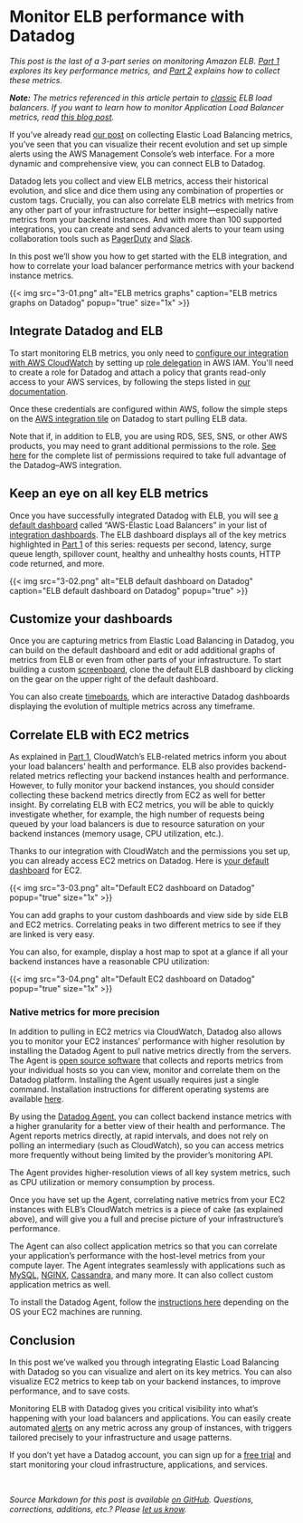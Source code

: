# Monitor ELB performance with Datadog


*This post is the last of a 3-part series on monitoring Amazon ELB. [Part 1](/blog/top-elb-health-and-performance-metrics) explores its key performance metrics, and [Part 2](/blog/how-to-collect-aws-elb-metrics) explains how to collect these metrics.*

*__Note:__ The metrics referenced in this article pertain to [classic](https://aws.amazon.com/elasticloadbalancing/classicloadbalancer/) ELB load balancers. If you want to learn how to monitor Application Load Balancer metrics, read [this blog post](/blog/monitor-application-load-balancer/).*

If you’ve already read [our post](/blog/how-to-collect-aws-elb-metrics) on collecting Elastic Load Balancing metrics, you’ve seen that you can visualize their recent evolution and set up simple alerts using the AWS Management Console’s web interface. For a more dynamic and comprehensive view, you can connect ELB to Datadog.

Datadog lets you collect and view ELB metrics, access their historical evolution, and slice and dice them using any combination of properties or custom tags. Crucially, you can also correlate ELB metrics with metrics from any other part of your infrastructure for better insight—especially native metrics from your backend instances. And with more than 100 supported integrations, you can create and send advanced alerts to your team using collaboration tools such as [PagerDuty](/blog/pagerduty/) and [Slack](/blog/collaborate-share-track-performance-slack-datadog/).

In this post we’ll show you how to get started with the ELB integration, and how to correlate your load balancer performance metrics with your backend instance metrics.

{{< img src="3-01.png" alt="ELB metrics graphs" caption="ELB metrics graphs on Datadog" popup="true" size="1x" >}}


## Integrate Datadog and ELB

To start monitoring ELB metrics, you only need to [configure our integration with AWS CloudWatch](https://docs.datadoghq.com/integrations/aws/) by setting up [role delegation](https://docs.aws.amazon.com/IAM/latest/UserGuide/best-practices.html#delegate-using-roles) in AWS IAM. You'll need to create a role for Datadog and attach a policy that grants read-only access to your AWS services, by following the steps listed in [our documentation](https://docs.datadoghq.com/integrations/amazon_web_services/#setup). 

Once these credentials are configured within AWS, follow the simple steps on the [AWS integration tile](https://app.datadoghq.com/account/settings#integrations/amazon_web_services) on Datadog to start pulling ELB data.

Note that if, in addition to ELB, you are using RDS, SES, SNS, or other AWS products, you may need to grant additional permissions to the role. [See here](https://docs.datadoghq.com/integrations/aws/) for the complete list of permissions required to take full advantage of the Datadog–AWS integration.

## Keep an eye on all key ELB metrics


Once you have successfully integrated Datadog with ELB, you will see [a default dashboard](https://app.datadoghq.com/screen/integration/aws_elb) called “AWS-Elastic Load Balancers” in your list of [integration dashboards](https://app.datadoghq.com/dash/list). The ELB dashboard displays all of the key metrics highlighted in [Part 1](/blog/top-elb-health-and-performance-metrics) of this series: requests per second, latency, surge queue length, spillover count, healthy and unhealthy hosts counts, HTTP code returned, and more.

{{< img src="3-02.png" alt="ELB default dashboard on Datadog" caption="ELB default dashboard on Datadog" popup="true" >}}



## Customize your dashboards

Once you are capturing metrics from Elastic Load Balancing in Datadog, you can build on the default dashboard and edit or add additional graphs of metrics from ELB or even from other parts of your infrastructure. To start building a custom [screenboard](/blog/introducing-screenboards-your-data-your-way/), clone the default ELB dashboard by clicking on the gear on the upper right of the default dashboard.

You can also create [timeboards](https://help.datadoghq.com/hc/en-us/articles/204580349-What-is-the-difference-between-a-ScreenBoard-and-a-TimeBoard-), which are interactive Datadog dashboards displaying the evolution of multiple metrics across any timeframe.

## Correlate ELB with EC2 metrics

As explained in [Part 1](/blog/top-elb-health-and-performance-metrics), CloudWatch’s ELB-related metrics inform you about your load balancers’ health and performance. ELB also provides backend-related metrics reflecting your backend instances health and performance. However, to fully monitor your backend instances, you should consider collecting these backend metrics directly from EC2 as well for better insight. By correlating ELB with EC2 metrics, you will be able to quickly investigate whether, for example, the high number of requests being queued by your load balancers is due to resource saturation on your backend instances (memory usage, CPU utilization, etc.).

Thanks to our integration with CloudWatch and the permissions you set up, you can already access EC2 metrics on Datadog. Here is [your default dashboard](https://app.datadoghq.com/screen/integration/aws_ec2) for EC2.

{{< img src="3-03.png" alt="Default EC2 dashboard on Datadog" popup="true" size="1x" >}}


You can add graphs to your custom dashboards and view side by side ELB and EC2 metrics. Correlating peaks in two different metrics to see if they are linked is very easy.

You can also, for example, display a host map to spot at a glance if all your backend instances have a reasonable CPU utilization:

{{< img src="3-04.png" alt="Default EC2 dashboard on Datadog" popup="true" size="1x" >}}

### Native metrics for more precision


In addition to pulling in EC2 metrics via CloudWatch, Datadog also allows you to monitor your EC2 instances’ performance with higher resolution by installing the Datadog Agent to pull native metrics directly from the servers. The Agent is [open source software](https://github.com/DataDog/dd-agent) that collects and reports metrics from your individual hosts so you can view, monitor and correlate them on the Datadog platform. Installing the Agent usually requires just a single command. Installation instructions for different operating systems are available [here](https://app.datadoghq.com/account/settings#agent).

By using the [Datadog Agent](/blog/dont-fear-the-agent/), you can collect backend instance metrics with a higher granularity for a better view of their health and performance. The Agent reports metrics directly, at rapid intervals, and does not rely on polling an intermediary (such as CloudWatch), so you can access metrics more frequently without being limited by the provider’s monitoring API.

The Agent provides higher-resolution views of all key system metrics, such as CPU utilization or memory consumption by process.

Once you have set up the Agent, correlating native metrics from your EC2 instances with ELB’s CloudWatch metrics is a piece of cake (as explained above), and will give you a full and precise picture of your infrastructure’s performance.

The Agent can also collect application metrics so that you can correlate your application’s performance with the host-level metrics from your compute layer. The Agent integrates seamlessly with applications such as [MySQL](/blog/monitoring-mysql-performance-metrics/), [NGINX](/blog/how-to-monitor-nginx/), [Cassandra](/blog/how-to-monitor-cassandra-performance-metrics/), and many more. It can also collect custom application metrics as well.

To install the Datadog Agent, follow the [instructions here](https://docs.datadoghq.com/guides/basic_agent_usage/) depending on the OS your EC2 machines are running.

## Conclusion

In this post we’ve walked you through integrating Elastic Load Balancing with Datadog so you can visualize and alert on its key metrics. You can also visualize EC2 metrics to keep tab on your backend instances, to improve performance, and to save costs.

Monitoring ELB with Datadog gives you critical visibility into what’s happening with your load balancers and applications. You can easily create automated [alerts](/blog/monitoring-101-alerting/) on any metric across any group of instances, with triggers tailored precisely to your infrastructure and usage patterns.

If you don’t yet have a Datadog account, you can sign up for a <a href="#" class="sign-up-trigger">free trial</a> and start monitoring your cloud infrastructure, applications, and services.

 



*Source Markdown for this post is available [on GitHub](https://github.com/DataDog/the-monitor/blob/master/elb/monitor_elb_performance_with_datadog.md). Questions, corrections, additions, etc.? Please [let us know](https://github.com/DataDog/the-monitor/issues).*
